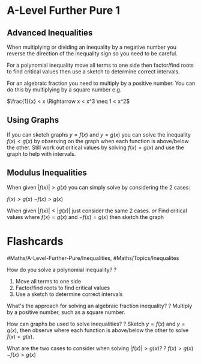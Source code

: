 # A-Level Further Pure 1
## Advanced Inequalities
When multiplying or dividing an inequality by a negative number you reverse the direction of the inequality sign so you need to be careful.

For a polynomial inequality move all terms to one side then factor/find roots to find critical values then use a sketch to determine correct intervals.

For an algebraic fraction you need to multiply by a positive number. You can do this by multiplying by a square number e.g.

$\frac{1}{x} < x \Rightarrow x < x^3 \neq 1 < x^2$
## Using Graphs
If you can sketch graphs $y=f(x)$ and $y=g(x)$ you can solve the inequality $f(x)<g(x)$ by observing on the graph when each function is above/below the other. Still work out critical values by solving $f(x)=g(x)$ and use the graph to help with intervals.
## Modulus Inequalities
When given $|f(x)| > g(x)$ you can simply solve by considering the 2 cases:

$f(x) > g(x)$
$-f(x) > g(x)$

When given $|f(x)| < |g(x)|$ just consider the same 2 cases.
*or*
Find critical values where $f(x) = g(x)$ and $-f(x) = g(x)$ then sketch the graph


# Flashcards
#Maths/A-Level-Further-Pure/Inequalities, #Maths/Topics/Inequalites

How do you solve a polynomial inequality?
?
1. Move all terms to one side
2. Factor/find roots to find critical values
3. Use a sketch to determine correct intervals 

What's the approach for solving an algebraic fraction inequality?
?
Multiply by a positive number, such as a square number. 

How can graphs be used to solve inequalities?
?
Sketch $y=f(x)$ and $y=g(x)$, then observe where each function is above/below the other to solve $f(x)<g(x)$. 

What are the two cases to consider when solving $|f(x)| > g(x)$?
?
$f(x) > g(x)$
$-f(x) > g(x)$ 

